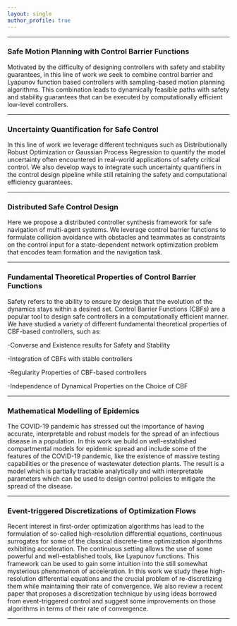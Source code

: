 ```yaml
---
layout: single
author_profile: true
---      
```


---
### Safe Motion Planning with Control Barrier Functions

Motivated by the difficulty of designing controllers with safety and stability guarantees, in this line of work we seek to combine control barrier and Lyapunov function based controllers with sampling-based motion planning algorithms.
This combination leads to dynamically feasible paths with safety and stability guarantees that can be executed by computationally efficient low-level controllers.

---
### Uncertainty Quantification for Safe Control

In this line of work we leverage different techniques such as Distributionally Robust Optimization or Gaussian Process Regression to quantify the model uncertainty often encountered in real-world applications of safety critical control. 
We also develop ways to integrate such uncertainty quantifiers in the control design pipeline while still retaining the safety and computational efficiency guarantees.

---
### Distributed Safe Control Design

Here we propose a distributed controller synthesis framework for safe navigation of multi-agent systems.
We leverage control barrier functions to formulate collision avoidance with obstacles and teammates as constraints on the
control input for a state-dependent network optimization problem
that encodes team formation and the navigation task.

---

### Fundamental Theoretical Properties of Control Barrier Functions

Safety refers to the ability to ensure by design that the evolution of the dynamics stays within a desired set. Control Barrier Functions (CBFs) are a popular tool to design safe controllers in a computationally efficient manner. 
We have studied a variety of different fundamental theoretical properties of CBF-based controllers, such as:

-Converse and Existence results for Safety and Stability

-Integration of CBFs with stable controllers

-Regularity Properties of CBF-based controllers

-Independence of Dynamical Properties on the Choice of CBF

---

### Mathematical Modelling of Epidemics

The COVID-19 pandemic has stressed out the importance of having accurate, interpretable and robust models for the spread of an infectious disease in a population. In this work we build on well-established compartmental models for epidemic spread and include some of the features of the COVID-19 pandemic, like the existence of massive testing capabilities or the presence of wastewater detection plants. The result is a model which is partially tractable analytically and with interpretable parameters which can be used to design control policies to mitigate the spread of the disease. 

---

### Event-triggered Discretizations of Optimization Flows

Recent interest in first-order optimization algorithms has lead to the formulation of so-called high-resolution differential equations, continuous surrogates for some of the classical discrete-time optimization algorithms exhibiting acceleration. The continuous setting allows the use of some powerful and well-established tools, like Lyapunov functions. This framework can be used to gain some intuition into the still somewhat mysterious phenomenon of acceleration. In this work we study these high-resolution differential equations and the crucial problem of re-discretizing them while maintaining their rate of convergence. We also review a recent paper that proposes a discretization technique by using ideas borrowed from event-triggered control and suggest some improvements on those algorithms in terms of their rate of convergence. 

---

